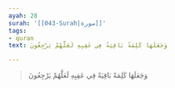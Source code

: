 ```yaml
---
ayah: 28
surah: '[[043-Surah|سورة]]'
tags:
- quran
text: وَجَعَلَهَا كَلِمَةً بَاقِيَةً فِي عَقِبِهِ لَعَلَّهُمْ يَرْجِعُونَ

---
```

> وَجَعَلَهَا كَلِمَةً بَاقِيَةً فِي عَقِبِهِ لَعَلَّهُمْ يَرْجِعُونَ
